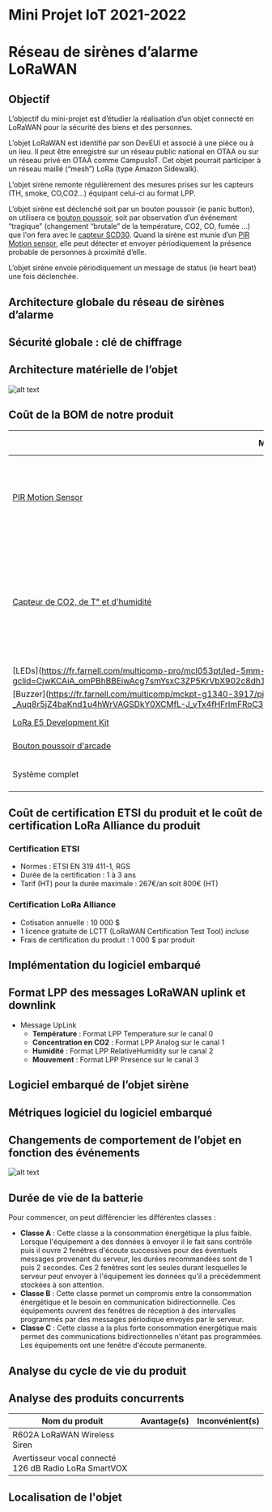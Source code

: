 # Mini Projet IoT 2021-2022 
# Réseau de sirènes d’alarme LoRaWAN

## Objectif
L’objectif du mini-projet est d’étudier la réalisation d’un objet connecté en LoRaWAN pour la sécurité des biens et des personnes.

L’objet LoRaWAN est identifié par son DevEUI et associé à une pièce ou à un lieu. Il peut être enregistré sur un réseau public national en OTAA ou sur un réseau privé en OTAA comme CampusIoT. Cet objet pourrait participer à un réseau maillé (“mesh”) LoRa (type Amazon Sidewalk).

L’objet sirène remonte régulièrement des mesures prises sur les capteurs (TH, smoke, CO,CO2...) équipant celui-ci au format LPP.

L’objet sirène est déclenché soit par un bouton poussoir (ie panic button), on utilisera ce [bouton poussoir](https://www.gotronic.fr/art-bouton-poussoir-arcade-jaune-bd23j-29602.htm), soit par observation d’un événement “tragique” (changement “brutale” de la température, CO2, CO, fumée …) que l'on fera avec le [capteur SCD30](https://www.seeedstudio.com/Grove-CO2-Temperature-Humidity-Sensor-SCD30-p-2911.html). Quand la sirène est munie d’un [PIR Motion sensor](https://wiki.seeedstudio.com/Grove-PIR_Motion_Sensor/), elle peut détecter et envoyer périodiquement la présence probable de personnes à proximité d’elle.
  
L’objet sirène envoie périodiquement un message de status (ie heart beat) une fois déclenchée.

## Architecture globale du réseau de sirènes d’alarme
## Sécurité globale : clé de chiffrage
## Architecture matérielle de l’objet
![alt text](https://github.com/maximenrs/projetIOT22/blob/main/Images/Structure.png?raw=true)

## Coût de la BOM de notre produit
|Matériel|Quantité|Prix unitaire|Prix total|Remarques|
|--------|--------|-------------|----------|-|
|[PIR Motion Sensor](https://www.gotronic.fr/art-detecteur-de-mouvement-grove-101020020-18975.htm)|1|8,90 €|8,90 €|Permet de détecter régulièrement la présence probable de personnes à proximité de l'alarme.| 
|[Capteur de CO2, de T° et d'humidité](https://www.seeedstudio.com/Grove-CO2-Temperature-Humidity-Sensor-SCD30-p-2911.html)|1|68,80 €|68,80 €|Ce capteur va permettre de définir si la situation est critique ou non en comparant les mesures aux seuils d'une situation "normale".|
|[LEDs](https://fr.farnell.com/multicomp-pro/mcl053pt/led-5mm-16-rouge/dp/1581143?gclid=CjwKCAiA_omPBhBBEiwAcg7smYsxC3ZP5KrVbX902c8dh1lXipLBPGucAhkJTloUGFZhpPWE9gBEmhoCPDAQAvD_BwE&mckv=_dc|pcrid|533900696763|plid||kword||match||slid||product|1581143|pgrid|127812605907|ptaid|pla-296303633664|&CMP=KNC-GFR-SHOPPING-SMART-15-JUL-21-CatchAll&gross_price=true)|2|0,0447 €|0,0894 €|Permet d'afficher l'état actuel aux utilisateurs a proximité de l'alarme.|
|[Buzzer](https://fr.farnell.com/multicomp/mckpt-g1340-3917/piezo-buzzer/dp/1756516?gclid=CjwKCAiA_omPBhBBEiwAcg7smR1--_Auq8r5jZ4baKnd1u4hWrVAGSDkY0XCMfL-J_vTx4fHFrImFRoC3j0QAvD_BwE&mckv=_dc|pcrid|533385881935|plid||kword||match||slid||product|1756516|pgrid|123392586663|ptaid|pla-1449090866117|&CMP=KNC-GFR-SHOPPING-SMART-15-JUL-21-Electromechanical&gross_price=true)|1|0,39 €|0,39 €|Permet de communiquer aux utilisateurs à proximité de l'alarme que la situation est dangereuse.|
|[LoRa E5 Development Kit](https://www.seeedstudio.com/LoRa-E5-Dev-Kit-p-4868.html)|1|23,46 €|23,46 €|
|[Bouton poussoir d'arcade](https://www.gotronic.fr/art-bouton-poussoir-arcade-jaune-bd23j-29602.htm)|1|2,50 €|2,50 €|
|Système complet|5000|112,36 €|561 800 €|
## Coût de certification ETSI du produit et le coût de certification LoRa Alliance du produit
### Certification ETSI
- Normes : ETSI EN 319 411-1, RGS
- Durée de la certification : 1 à 3 ans 
- Tarif (HT) pour la durée maximale : 267€/an soit 800€ (HT)
### Certification LoRa Alliance
- Cotisation annuelle : 10 000 $
- 1 licence gratuite de LCTT (LoRaWAN Certification Test Tool) incluse
- Frais de certification du produit : 1 000 $ par produit
## Implémentation du logiciel embarqué
## Format LPP des messages LoRaWAN uplink et downlink
- Message UpLink
	- **Température**  : Format LPP Temperature sur le canal 0
	- **Concentration en CO2** : Format LPP Analog sur le canal 1
	- **Humidité** : Format LPP RelativeHumidity sur le canal 2
	- **Mouvement** : Format LPP Presence sur le canal 3
## Logiciel embarqué de l’objet sirène
## Métriques logiciel du logiciel embarqué
## Changements de comportement de l’objet en fonction des événements
![alt text](https://github.com/maximenrs/projetIOT22/blob/main/Images/Automate.png?raw=true)

## Durée de vie de la batterie
Pour commencer, on peut différencier les différentes classes : 
-   **Classe A** : Cette classe a la consommation énergétique la plus faible. Lorsque l'équipement a des données à envoyer il le fait sans contrôle puis il ouvre 2 fenêtres d'écoute successives pour des éventuels messages provenant du serveur, les durées recommandées sont de 1 puis 2 secondes. Ces 2 fenêtres sont les seules durant lesquelles le serveur peut envoyer à l'équipement les données qu'il a précédemment stockées à son attention.
-   **Classe B** : Cette classe permet un compromis entre la consommation énergétique et le besoin en communication bidirectionnelle. Ces équipements ouvrent des fenêtres de réception à des intervalles programmés par des messages périodique envoyés par le serveur.
-   **Classe C** : Cette classe a la plus forte consommation énergétique mais permet des communications bidirectionnelles n'étant pas programmées. Les équipements ont une fenêtre d'écoute permanente.

## Analyse du cycle de vie du produit
## Analyse des produits concurrents
|Nom du produit|Avantage(s)|Inconvénient(s)|
|--------------|-----------|---------------|
|R602A LoRaWAN Wireless Siren|||
|Avertisseur vocal connecté 126 dB Radio LoRa SmartVOX|||
## Localisation de l'objet





